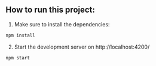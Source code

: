 ## How to run this project:

1. Make sure to install the dependencies:

```bash
npm install
```

2. Start the development server on  http://localhost:4200/

```bash
npm start
```

